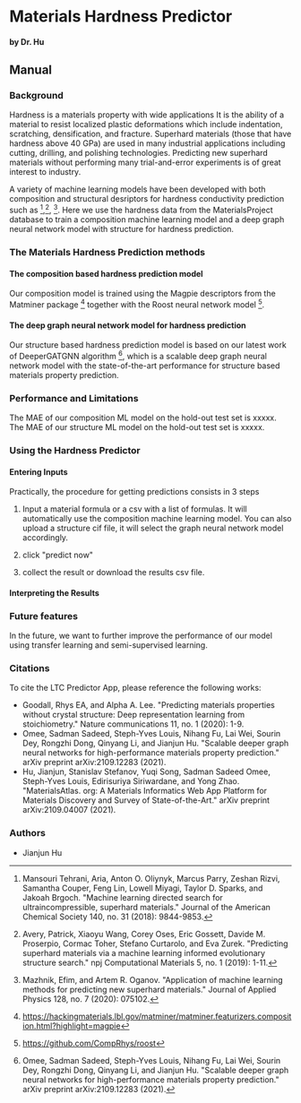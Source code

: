 
# Materials Hardness Predictor


#### by Dr. Hu

## Manual

### Background

Hardness is a materials property with wide applications It is the ability of a material to resist localized plastic
deformations which include indentation, scratching, densification, and fracture. Superhard materials (those that
have hardness above 40 GPa) are used in many industrial applications including cutting, drilling, and polishing technologies. Predicting new superhard materials without performing many trial-and-error experiments is of great interest to industry. 

A variety of machine learning models have been developed with both composition and structural desriptors for hardness conductivity prediction such as [^1],[^6], [^7]. Here we use the hardness data from the MaterialsProject database to train a composition machine learning model and a deep graph neural network model with structure for hardness prediction.


### The Materials Hardness Prediction methods



#### The composition based hardness prediction model

Our composition model is trained using the Magpie descriptors from the Matminer package [^3] together with the Roost neural network model [^4]. 

#### The deep graph neural network model for hardness prediction

Our structure based hardness prediction model is based on our latest work of DeeperGATGNN algorithm [^5], which is a scalable deep graph neural network model with the state-of-the-art performance for structure based materials property prediction. 

### Performance and Limitations

The MAE of our composition ML model on the hold-out test set is xxxxx. <br>
The MAE of our structure ML model on the hold-out test set is xxxxx. 

### Using the Hardness Predictor

#### Entering Inputs

Practically, the procedure for getting predictions consists in 3 steps

1. Input a material formula or a csv with a list of formulas. It will automatically use the composition machine learning model. You can also upload a structure cif file, it will select the graph neural network model accordingly. 

2. click "predict now"

3. collect the result or download the results csv file.



#### Interpreting the Results




### Future features

In the future, we want to further improve the performance of our model using transfer learning and semi-supervised learning. 

### Citations

To cite the LTC Predictor App, please reference the following works:

- Goodall, Rhys EA, and Alpha A. Lee. "Predicting materials properties without crystal structure: Deep representation learning from stoichiometry." Nature communications 11, no. 1 (2020): 1-9.
- Omee, Sadman Sadeed, Steph-Yves Louis, Nihang Fu, Lai Wei, Sourin Dey, Rongzhi Dong, Qinyang Li, and Jianjun Hu. "Scalable deeper graph neural networks for high-performance materials property prediction." arXiv preprint arXiv:2109.12283 (2021).
- Hu, Jianjun, Stanislav Stefanov, Yuqi Song, Sadman Sadeed Omee, Steph-Yves Louis, Edirisuriya Siriwardane, and Yong Zhao. "MaterialsAtlas. org: A Materials Informatics Web App Platform for Materials Discovery and Survey of State-of-the-Art." arXiv preprint arXiv:2109.04007 (2021).


[^1]: Mansouri Tehrani, Aria, Anton O. Oliynyk, Marcus Parry, Zeshan Rizvi, Samantha Couper, Feng Lin, Lowell Miyagi, Taylor D. Sparks, and Jakoah Brgoch. "Machine learning directed search for ultraincompressible, superhard materials." Journal of the American Chemical Society 140, no. 31 (2018): 9844-9853.
[^2]: http://www.materialsproject.org
[^3]: https://hackingmaterials.lbl.gov/matminer/matminer.featurizers.composition.html?highlight=magpie
[^4]: https://github.com/CompRhys/roost
[^5]:Omee, Sadman Sadeed, Steph-Yves Louis, Nihang Fu, Lai Wei, Sourin Dey, Rongzhi Dong, Qinyang Li, and Jianjun Hu. "Scalable deeper graph neural networks for high-performance materials property prediction." arXiv preprint arXiv:2109.12283 (2021).
[^6]: Avery, Patrick, Xiaoyu Wang, Corey Oses, Eric Gossett, Davide M. Proserpio, Cormac Toher, Stefano Curtarolo, and Eva Zurek. "Predicting superhard materials via a machine learning informed evolutionary structure search." npj Computational Materials 5, no. 1 (2019): 1-11.
[^7]: Mazhnik, Efim, and Artem R. Oganov. "Application of machine learning methods for predicting new superhard materials." Journal of Applied Physics 128, no. 7 (2020): 075102.


### Authors

- Jianjun Hu

